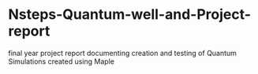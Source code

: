 # Nsteps-Quantum-well-and-Project-report
final year project report documenting creation and testing of Quantum  Simulations created using Maple
